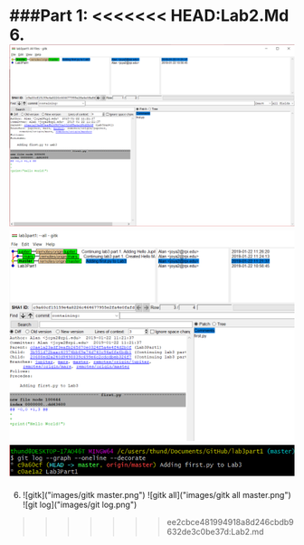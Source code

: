 
###Part 1:
<<<<<<< HEAD:Lab2.Md
6.	![gitk](images/gitk_master.png)
	![gitk all](images/gitk_all_master.png)
	![git log](images/git_log.png)
=======
6.	![gitk]("images/gitk master.png")
	![gitk all]("images/gitk all master.png")
	![git log]("images/git log.png")
>>>>>>> ee2cbce481994918a8d246cbdb9632de3c0be37d:Lab2.md
